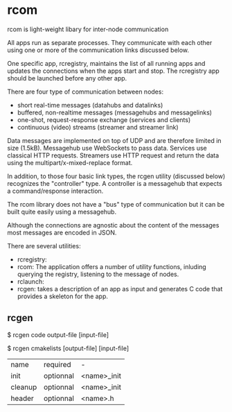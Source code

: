 # rcom
rcom is light-weight libary for inter-node communication 


All apps run as separate processes. They communicate with each other using one or more of the communication links discussed below. 

One specific app, rcregistry, maintains the list of all running apps and updates the connections when the apps start and stop. The rcregistry app should be launched before any other app. 


There are four type of communication between nodes:
* short real-time messages (datahubs and datalinks)
* buffered, non-realtime messages (messagehubs and messagelinks)
* one-shot, request-response exchange (services and clients)
* continuous (video) streams (streamer and streamer link)

Data messages are implemented on top of UDP and are therefore limited in size (1.5kB). Messagehub use WebSockets to pass data. Services use classical HTTP requests. Streamers use HTTP request and return the data using the multipart/x-mixed-replace format.

In addition, to those four basic link types, the rcgen utility (discussed below) recognizes the "controller" type. A controller is a messagehub that expects a command/response interaction.

The rcom library does not have a "bus" type of communication but it can be built quite easily using a messagehub. 

Although the connections are agnostic about the content of the messages most messages are encoded in JSON.  




There are several utilities:
* rcregistry: 
* rcom: The application offers a number of utility functions, inluding querying the registry, listening to the message of nodes.
* rclaunch: 
* rcgen: takes a description of an app as input and generates C code that provides a skeleton for the app.


## rcgen

  $ rcgen code output-file [input-file]

  $ rcgen cmakelists [output-file] [input-file]


|   |   |   |
|---|---|---|
|name|required| - |Base name for the code generator|
|init|optionnal|\<name\>_init|Name of the init function|
|cleanup|optionnal|\<name\>_init|Name of the cleanup function|
|header|optionnal|\<name\>.h|Name of the cleanup function|




